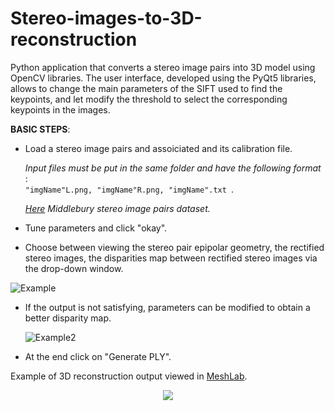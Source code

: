 # Stereo-images-to-3D-reconstruction
Python application that converts a stereo image pairs into 3D model using OpenCV libraries.
The user interface, developed using the PyQt5 libraries, allows to change the main parameters of the SIFT used to find the keypoints,
and let modify the threshold to select the corresponding keypoints in the images.




  **BASIC STEPS**:
- Load a stereo image pairs and assoiciated and its calibration file.

    *Input files must be put in the same folder and have the following format* :  
    ` "imgName"L.png, "imgName"R.png, "imgName".txt  `. 
    
    *[Here](http://vision.middlebury.edu/stereo/data/scenes2014/datasets/) Middlebury stereo image pairs dataset.*
- Tune parameters and click "okay".
- Choose between viewing the stereo pair epipolar geometry, the rectified stereo images, the disparities map between rectified stereo images via the drop-down window.

 ![Example](https://i.imgur.com/9zyPbwO.jpg)
- If the output is not satisfying, parameters can be modified to obtain a better disparity map.

  ![Example2](https://i.imgur.com/rcGxgO1.jpg)
- At the end click on "Generate PLY".

Example of 3D reconstruction output viewed in [MeshLab](http://www.meshlab.net/#description).

   <p align="center">
   <img src="https://i.postimg.cc/nrX7JYpB/piano.png">
   </p>

